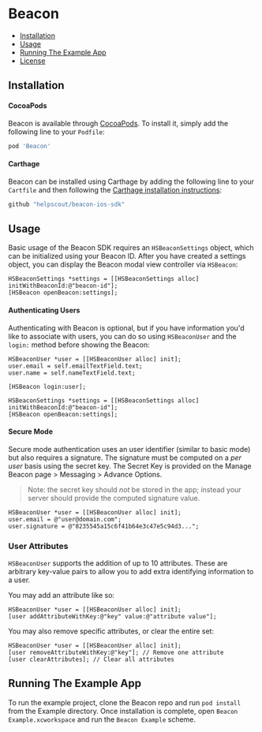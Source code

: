 # Beacon

- [Installation](#installation)
- [Usage](#usage)
- [Running The Example App](#running-the-example-app)
- [License](#license)

## Installation

#### CocoaPods

Beacon is available through [CocoaPods](http://cocoapods.org). To install it, simply add the following line to your `Podfile`:

```ruby
pod 'Beacon'
```

#### Carthage

Beacon can be installed using Carthage by adding the following line to your `Cartfile` and then following the [Carthage installation instructions](https://github.com/Carthage/Carthage#adding-frameworks-to-an-application):

```ruby
github "helpscout/beacon-ios-sdk"
```

## Usage

Basic usage of the Beacon SDK requires an `HSBeaconSettings` object, which can be initialized using your Beacon ID. After you have created a settings object, you can display the Beacon modal view controller via `HSBeacon`:

```objc
HSBeaconSettings *settings = [[HSBeaconSettings alloc] initWithBeaconId:@"beacon-id"];
[HSBeacon openBeacon:settings];
```

#### Authenticating Users

Authenticating with Beacon is optional, but if you have information you'd like
to associate with users, you can do so using `HSBeaconUser` and the `login:`
method before showing the Beacon:

```objc
HSBeaconUser *user = [[HSBeaconUser alloc] init];
user.email = self.emailTextField.text;
user.name = self.nameTextField.text;

[HSBeacon login:user];

HSBeaconSettings *settings = [[HSBeaconSettings alloc] initWithBeaconId:@"beacon-id"];
[HSBeacon openBeacon:settings];
```

#### Secure Mode

Secure mode authentication uses an user identifier (similar to basic mode) but also requires a signature. The signature must be computed on a *per user* basis using the secret key. The Secret Key is provided on the Manage Beacon page > Messaging > Advance Options.

> Note: the secret key should *not* be stored in the app; instead your server should provide the computed signature value.  

```objc
HSBeaconUser *user = [[HSBeaconUser alloc] init];
user.email = @"user@domain.com";
user.signature = @"8235545a15c6f41b64e3c47e5c94d3...";
```

### User Attributes

`HSBeaconUser` supports the addition of up to 10 attributes. These are arbitrary key-value pairs to allow you to add extra identifying information to a user.

You may add an attribute like so:

```objc
HSBeaconUser *user = [[HSBeaconUser alloc] init];
[user addAttributeWithKey:@"key" value:@"attribute value"];
```

You may also remove specific attributes, or clear the entire set:

```objc
HSBeaconUser *user = [[HSBeaconUser alloc] init];
[user removeAttributeWithKey:@"key"]; // Remove one attribute
[user clearAttributes]; // Clear all attributes
```

## Running The Example App

To run the example project, clone the Beacon repo and run `pod install` from the Example directory. Once installation is complete, open `Beacon Example.xcworkspace` and run the `Beacon Example` scheme.

